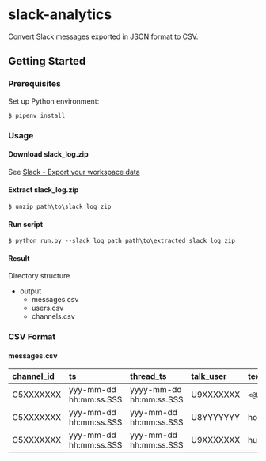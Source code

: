 # slack-analytics
Convert Slack messages exported in JSON format to CSV.

## Getting Started
### Prerequisites
Set up Python environment:
```shell
$ pipenv install
```

### Usage
#### Download slack_log.zip
See [Slack - Export your workspace data](https://get.slack.help/hc/en-us/articles/201658943-Export-your-workspace-data)

#### Extract slack_log.zip
```shell
$ unzip path\to\slack_log_zip
```

#### Run script
```shell
$ python run.py --slack_log_path path\to\extracted_slack_log_zip
```

#### Result
Directory structure
- output
	- messages.csv
	- users.csv
	- channels.csv
	
### CSV Format
#### messages.csv

|channel_id|ts|thread_ts|talk_user|text|
|:--|:--|:--|:--|:--|
|C5XXXXXXX|yyy-mm-dd hh:mm:ss.SSS|yyyy-mm-dd hh:mm:ss.SSS|U9XXXXXXX|`<@U8YYYYYYY>`hello|
|C5XXXXXXX|yyy-mm-dd hh:mm:ss.SSS|yyy-mm-dd hh:mm:ss.SSS|U8YYYYYYY|hoge|
|C5XXXXXXX|yyy-mm-dd hh:mm:ss.SSS|yyy-mm-dd hh:mm:ss.SSS|U9XXXXXXX|huga|